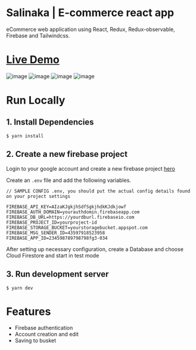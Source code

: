 # Salinaka | E-commerce react app
eCommerce web application using React, Redux, Redux-observable, Firebase and Tailwindcss.

# [Live Demo](https://ecommerce-app-beta-plum.vercel.app)

![image](https://user-images.githubusercontent.com/112856770/207569358-de4d0eba-8c1b-4d73-929e-ce1fa369c2f2.png)
![image](https://user-images.githubusercontent.com/112856770/207571337-2a90dc64-aded-407f-bff5-65ad1b6a00ae.png)
![image](https://user-images.githubusercontent.com/112856770/207571535-69cc9761-90d0-4c80-ab91-98e6c4f43d8c.png)
![image](https://user-images.githubusercontent.com/112856770/207571712-53b49175-451d-4958-9a44-773675ab1e39.png)

# Run Locally
## 1. Install Dependencies
``` 
$ yarn install 
```

## 2. Create a new firebase project

Login to your google account and create a new firebase project [hero](https://console.firebase.google.com/u/0/)

Create an ```.env``` file and add the following variables.

```
// SAMPLE CONFIG .env, you should put the actual config details found on your project settings

FIREBASE_API_KEY=AIzaKJgkjhSdfSgkjhdkKJdkjowf
FIREBASE_AUTH_DOMAIN=yourauthdomin.firebaseapp.com
FIREBASE_DB_URL=https://yourdburl.firebaseio.com
FIREBASE_PROJECT_ID=yourproject-id
FIREBASE_STORAGE_BUCKET=yourstoragebucket.appspot.com
FIREBASE_MSG_SENDER_ID=43597918523958
FIREBASE_APP_ID=234598789798798fg3-034

```
After setting up necessary configuration, create a Database and choose Cloud Firestore and start in test mode

## 3. Run development server
``` 
$ yarn dev
```

# Features
+ Firebase authentication
+ Account creation and edit
+ Saving to busket
